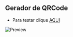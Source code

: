 ## Gerador de QRCode
 

 
</p>
 

- Para testar clique [AQUI](https://ScreenGC.github.io/Gerador-de-QRCODE/)

![Preview](https://github.com/ScreenGC/Gerador-de-QRCODE/blob/main/pagina.png)


